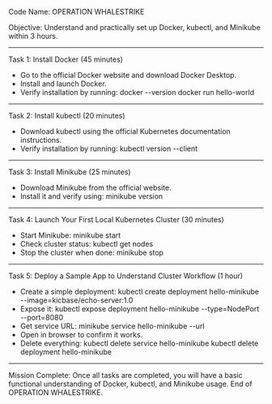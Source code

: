 Code Name: OPERATION WHALESTRIKE

Objective: Understand and practically set up Docker, kubectl, and Minikube within 3 hours.

---------------------
Task 1: Install Docker (45 minutes)
- Go to the official Docker website and download Docker Desktop.
- Install and launch Docker.
- Verify installation by running:
  docker --version
  docker run hello-world

---------------------
Task 2: Install kubectl (20 minutes)
- Download kubectl using the official Kubernetes documentation instructions.
- Verify installation by running:
  kubectl version --client

---------------------
Task 3: Install Minikube (25 minutes)
- Download Minikube from the official website.
- Install it and verify using:
  minikube version

---------------------
Task 4: Launch Your First Local Kubernetes Cluster (30 minutes)
- Start Minikube:
  minikube start
- Check cluster status:
  kubectl get nodes
- Stop the cluster when done:
  minikube stop

---------------------
Task 5: Deploy a Sample App to Understand Cluster Workflow (1 hour)
- Create a simple deployment:
  kubectl create deployment hello-minikube --image=kicbase/echo-server:1.0
- Expose it:
  kubectl expose deployment hello-minikube --type=NodePort --port=8080
- Get service URL:
  minikube service hello-minikube --url
- Open in browser to confirm it works.
- Delete everything:
  kubectl delete service hello-minikube
  kubectl delete deployment hello-minikube

---------------------
Mission Complete:
Once all tasks are completed, you will have a basic functional understanding of Docker, kubectl, and Minikube usage.
End of OPERATION WHALESTRIKE.
